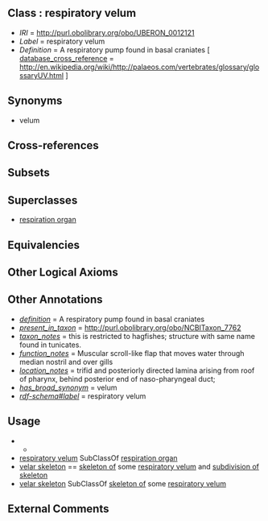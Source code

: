 
## Class : respiratory velum

 * *IRI* = http://purl.obolibrary.org/obo/UBERON_0012121
 * *Label* = respiratory velum
 * *Definition* = A respiratory pump found in basal craniates [ [database_cross_reference](../../ef/oboInOwl#hasDbXref.md) = http://en.wikipedia.org/wiki/http://palaeos.com/vertebrates/glossary/glossaryUV.html ]

## Synonyms

 * velum

## Cross-references


## Subsets


## Superclasses

 * [respiration organ](../../UBERON/71/UBERON_0000171.md)

## Equivalencies


## Other Logical Axioms


## Other Annotations

 * *[definition](../../IAO/15/IAO_0000115.md)* = A respiratory pump found in basal craniates
 * *[present_in_taxon](../../RO/75/RO_0002175.md)* = http://purl.obolibrary.org/obo/NCBITaxon_7762
 * *[taxon_notes](../../UBPROP/08/UBPROP_0000008.md)* = this is restricted to hagfishes; structure with same name found in tunicates. 
 * *[function_notes](../../UBPROP/09/UBPROP_0000009.md)* = Muscular scroll-like flap that moves water through median nostril and over gills
 * *[location_notes](../../UBPROP/15/UBPROP_0000015.md)* = trifid and posteriorly directed lamina arising from roof of pharynx, behind posterior end of naso-pharyngeal duct; 
 * *[has_broad_synonym](../../ym/oboInOwl#hasBroadSynonym.md)* = velum
 * *[rdf-schema#label](../../el/rdf-schema#label.md)* = respiratory velum

## Usage

 * -
 * [respiratory velum](../../UBERON/21/UBERON_0012121.md) SubClassOf [respiration organ](../../UBERON/71/UBERON_0000171.md)
 * [velar skeleton](../../UBERON/53/UBERON_0013653.md) == [skeleton of](../../RO/76/RO_0002576.md) some [respiratory velum](../../UBERON/21/UBERON_0012121.md) and [subdivision of skeleton](../../UBERON/12/UBERON_0010912.md)
 * [velar skeleton](../../UBERON/53/UBERON_0013653.md) SubClassOf [skeleton of](../../RO/76/RO_0002576.md) some [respiratory velum](../../UBERON/21/UBERON_0012121.md)

## External Comments

